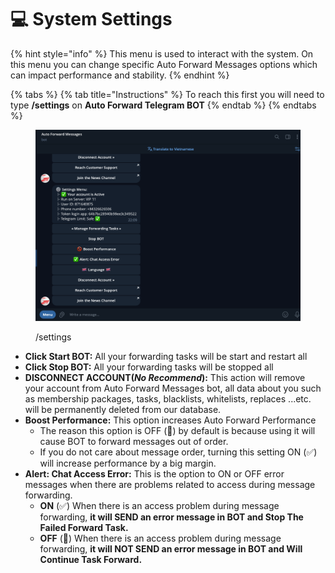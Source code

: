# 💻 System Settings

{% hint style="info" %}
This menu is used to interact with the system. On this menu you can change specific Auto Forward Messages options which can impact performance and stability.
{% endhint %}

{% tabs %}
{% tab title="Instructions" %}
To reach this first you will need to type **/settings** on **Auto Forward Telegram BOT**
{% endtab %}
{% endtabs %}

<figure><img src="../.gitbook/assets/image.png" alt=""><figcaption><p>/settings</p></figcaption></figure>

* **Click Start BOT:** All your forwarding tasks will be start and restart all
* **Click Stop BOT:** All your forwarding tasks will be stopped all
* **DISCONNECT ACCOUNT(**_**No Recommend**_**):** This action will remove your account from Auto Forward Messages bot, all data about you such as membership packages, tasks, blacklists, whitelists, replaces ...etc. will be permanently deleted from our database.
* **Boost Performance:** This option increases Auto Forward Performance
  * The reason this option is OFF (🚫) by default is because using it will cause BOT to forward messages out of order.
  * If you do not care about message order, turning this setting ON (✅) will increase performance by a big margin.
* **Alert: Chat Access Error:** This is the option to ON or OFF error messages when there are problems related to access during message forwarding.&#x20;
  * **ON** (✅) When there is an access problem during message forwarding, **it will SEND an error message in BOT and Stop The Failed Forward Task.**
  * **OFF** (🚫) When there is an access problem during message forwarding, **it will NOT SEND an error message in BOT and Will Continue Task Forward.**

